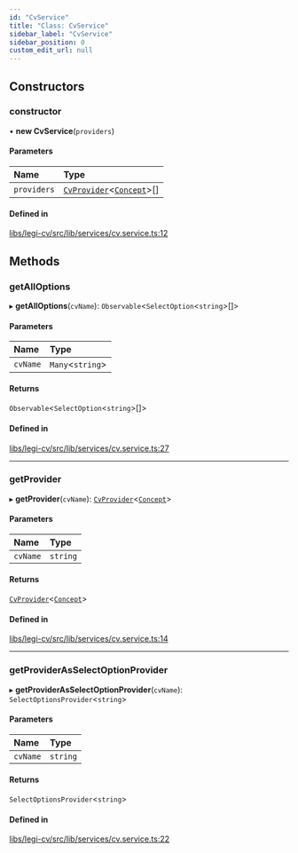 ```yaml
---
id: "CvService"
title: "Class: CvService"
sidebar_label: "CvService"
sidebar_position: 0
custom_edit_url: null
---
```


## Constructors

### constructor

• **new CvService**(`providers`)

#### Parameters

| Name | Type |
| :------ | :------ |
| `providers` | [`CvProvider`](../interfaces/CvProvider)<[`Concept`](../interfaces/Concept)\>[] |

#### Defined in

[libs/legi-cv/src/lib/services/cv.service.ts:12](https://github.com/cognizone/ng-cognizone/blob/861cbad/libs/legi-cv/src/lib/services/cv.service.ts#L12)

## Methods

### getAllOptions

▸ **getAllOptions**(`cvName`): `Observable`<`SelectOption`<`string`\>[]\>

#### Parameters

| Name | Type |
| :------ | :------ |
| `cvName` | `Many`<`string`\> |

#### Returns

`Observable`<`SelectOption`<`string`\>[]\>

#### Defined in

[libs/legi-cv/src/lib/services/cv.service.ts:27](https://github.com/cognizone/ng-cognizone/blob/861cbad/libs/legi-cv/src/lib/services/cv.service.ts#L27)

___

### getProvider

▸ **getProvider**(`cvName`): [`CvProvider`](../interfaces/CvProvider)<[`Concept`](../interfaces/Concept)\>

#### Parameters

| Name | Type |
| :------ | :------ |
| `cvName` | `string` |

#### Returns

[`CvProvider`](../interfaces/CvProvider)<[`Concept`](../interfaces/Concept)\>

#### Defined in

[libs/legi-cv/src/lib/services/cv.service.ts:14](https://github.com/cognizone/ng-cognizone/blob/861cbad/libs/legi-cv/src/lib/services/cv.service.ts#L14)

___

### getProviderAsSelectOptionProvider

▸ **getProviderAsSelectOptionProvider**(`cvName`): `SelectOptionsProvider`<`string`\>

#### Parameters

| Name | Type |
| :------ | :------ |
| `cvName` | `string` |

#### Returns

`SelectOptionsProvider`<`string`\>

#### Defined in

[libs/legi-cv/src/lib/services/cv.service.ts:22](https://github.com/cognizone/ng-cognizone/blob/861cbad/libs/legi-cv/src/lib/services/cv.service.ts#L22)
